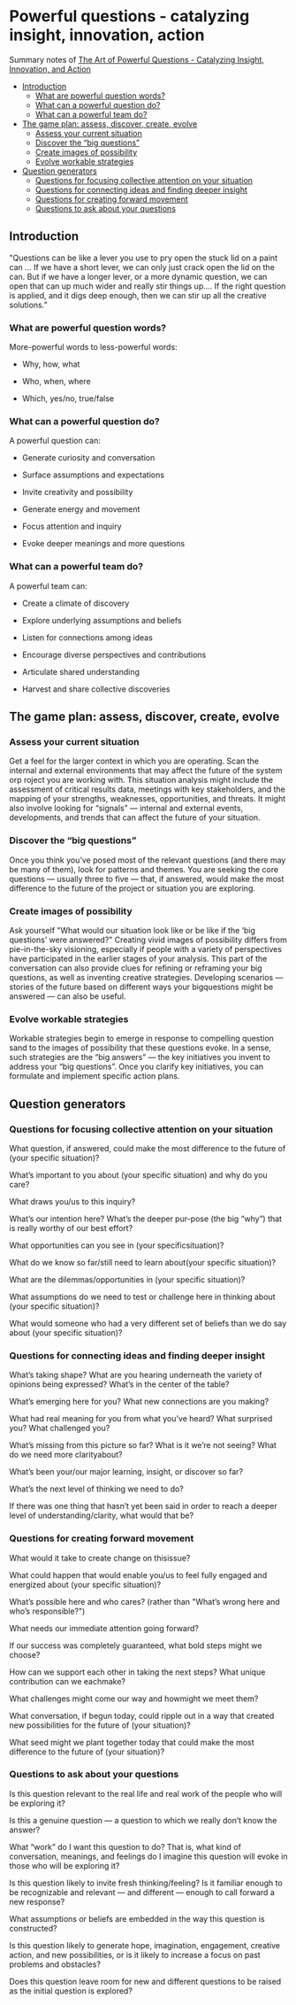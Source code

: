 # Powerful questions - catalyzing insight, innovation, action

Summary notes of [The Art of Powerful Questions - Catalyzing Insight, Innovation, and Action](https://umanitoba.ca/admin/human_resources/change/media/the-art-of-powerful-questions.pdf)

* [Introduction](#introduction)
  * [What are powerful question words?](#what-are-powerful-question-words)
  * [What can a powerful question do?](#what-can-a-powerful-question-do)
  * [What can a powerful team do?](#what-can-a-powerful-team-do)
* [The game plan: assess, discover, create, evolve](#the-game-plan-assess-discover-create-evolve)
  * [Assess your current situation](#assess-your-current-situation)
  * [Discover the “big questions”](#discover-the-big-questions)
  * [Create images of possibility](#create-images-of-possibility)
  * [Evolve workable strategies](#evolve-workable-strategies)
* [Question generators](#question-generators)
  * [Questions for focusing collective attention on your situation](#questions-for-focusing-collective-attention-on-your-situation)
  * [Questions for connecting ideas and finding deeper insight](#questions-for-connecting-ideas-and-finding-deeper-insight)
  * [Questions for creating forward movement](#questions-for-creating-forward-movement)
  * [Questions to ask about your questions](#questions-to-ask-about-your-questions)


## Introduction


"Questions can be like a lever you use to pry open the stuck lid on a paint can ... If we have a short lever, we can only just crack open the lid on the can. But if we have a longer lever, or a more dynamic question, we can open that can up much wider and really stir things up.... If the right question is applied, and it digs deep enough, then we can stir up all the creative solutions.”


### What are powerful question words?

More-powerful words to less-powerful words:

* Why, how, what

* Who, when, where

* Which, yes/no, true/false


### What can a powerful question do?

A powerful question can:

* Generate curiosity and conversation

* Surface assumptions and expectations

* Invite creativity and possibility

* Generate energy and movement

* Focus attention and inquiry

* Evoke deeper meanings and more questions


### What can a powerful team do?

A powerful team can:

* Create a climate of discovery

* Explore underlying assumptions and beliefs

* Listen for connections among ideas

* Encourage diverse perspectives and contributions

* Articulate shared understanding

* Harvest and share collective discoveries


## The game plan: assess, discover, create, evolve


### Assess your current situation

Get a feel for the larger context in which you are operating. Scan the internal and external environments that may affect the future of the system orp roject you are working with. This situation analysis might include the assessment of critical results data, meetings with key stakeholders, and the mapping of your strengths, weaknesses, opportunities, and threats. It might also involve looking for “signals” — internal and external events, developments, and trends that can affect the future of your situation. 


### Discover the “big questions”

Once you think you’ve posed most of the relevant questions (and there may be many of them), look for patterns and themes. You are seeking the core questions — usually three to five — that, if answered, would make the most difference to the future of the project or situation you are exploring. 


### Create images of possibility

Ask yourself "What would our situation look like or be like if the ‘big questions’ were answered?" Creating vivid images of possibility differs from pie-in-the-sky visioning, especially if people with a variety of perspectives have participated in the earlier stages of your analysis. This part of the conversation can also provide clues for refining or reframing your big questions, as well as inventing creative strategies. Developing scenarios — stories of the future based on different ways your bigquestions might be answered — can also be useful.

### Evolve workable strategies

Workable strategies begin to emerge in response to compelling question sand to the images of possibility that these questions evoke. In a sense, such strategies are the “big answers” — the key initiatives you invent to address your “big questions”. Once you clarify key initiatives, you can formulate and implement specific action plans.



## Question generators


### Questions for focusing collective attention on your situation

What question, if answered, could make the most difference to the future of (your specific situation)?

What’s important to you about (your specific situation) and why do you care?

What draws you/us to this inquiry?

What’s our intention here? What’s the deeper pur-pose (the big “why”) that is really worthy of our best effort?

What opportunities can you see in (your specificsituation)?

What do we know so far/still need to learn about(your specific situation)?

What are the dilemmas/opportunities in (your specific situation)?

What assumptions do we need to test or challenge here in thinking about (your specific situation)?

What would someone who had a very different set of beliefs than we do say about (your specific situation)?



### Questions for connecting ideas and finding deeper insight

What’s taking shape? What are you hearing underneath the variety of opinions being expressed? What’s in the center of the table?

What’s emerging here for you? What new connections are you making?

What had real meaning for you from what you’ve heard? What surprised you? What challenged you?

What’s missing from this picture so far? What is it we’re not seeing? What do we need more clarityabout?

What’s been your/our major learning, insight, or discover so far?

What’s the next level of thinking we need to do?

If there was one thing that hasn’t yet been said in order to reach a deeper level of understanding/clarity, what would that be?


### Questions for creating forward movement

What would it take to create change on thisissue?

What could happen that would enable you/us to feel fully engaged and energized about (your specific situation)?

What’s possible here and who cares? (rather than "What’s wrong here and who’s responsible?")

What needs our immediate attention going forward?

If our success was completely guaranteed, what bold steps might we choose?

How can we support each other in taking the next steps? What unique contribution can we eachmake?

What challenges might come our way and howmight we meet them?

What conversation, if begun today, could ripple out in a way that created new possibilities for the future of (your situation)?

What seed might we plant together today that could make the most difference to the future of (your situation)?


### Questions to ask about your questions

Is this question relevant to the real life and real work of the people who will be exploring it?

Is this a genuine question — a question to which we really don’t know the answer?

What “work” do I want this question to do? That is, what kind of conversation, meanings, and feelings do I imagine this question will evoke in those who will be exploring it?

Is this question likely to invite fresh thinking/feeling? Is it familiar enough to be recognizable and relevant — and different — enough to call forward a new response?

What assumptions or beliefs are embedded in the way this question is constructed?

Is this question likely to generate hope, imagination, engagement, creative action, and new possibilities, or is it likely to increase a focus on past problems and obstacles?

Does this question leave room for new and different questions to be raised as the initial question is explored?
